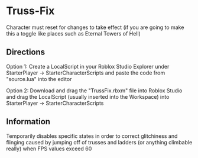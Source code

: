 # Truss-Fix
Character must reset for changes to take effect (if you are going to make this a toggle like places such as Eternal Towers of Hell)

## Directions
Option 1: Create a LocalScript in your Roblox Studio Explorer under StarterPlayer -> StarterCharacterScripts and paste the code from "source.lua" into the editor

Option 2: Download and drag the "TrussFix.rbxm" file into Roblox Studio and drag the LocalScript (usually inserted into the Workspace) into StarterPlayer -> StarterCharacterScripts

## Information
Temporarily disables specific states in order to correct glitchiness and flinging caused by jumping off of trusses and ladders (or anything climbable really) when FPS values exceed 60
